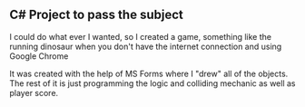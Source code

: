 ## C# Project to pass the subject

I could do what ever I wanted, so I created a game, something like the running dinosaur when you don't have the internet connection and using Google Chrome

It was created with the help of MS Forms where I "drew" all of the objects. The rest of it is just programming the logic and colliding mechanic as well as player score.
